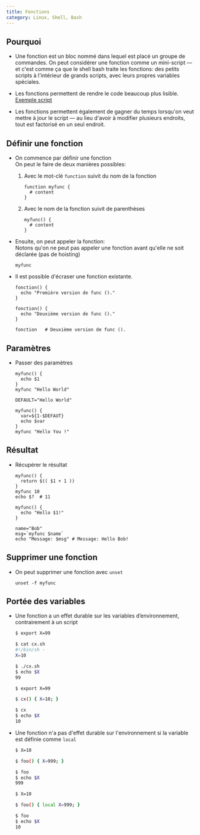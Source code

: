 ```yaml
---
title: Fonctions
category: Linux, Shell, Bash
---
```


## Pourquoi

* Une fonction est un bloc nommé dans lequel est placé un groupe de commandes. On peut considérer une fonction comme un mini-script — et c'est comme ça que le shell bash traite les fonctions: des petits scripts à l'intérieur de grands scripts, avec leurs propres variables spéciales.

* Les fonctions permettent de rendre le code beaucoup plus lisible.  
  [Exemple script](https://github.com/docker/cli/blob/086df60bab3dad7ffb5cb7b5169741ddd78e23c8/scripts/test/e2e/run)

* Les fonctions permettent également de gagner du temps lorsqu'on veut mettre à jour le script — au lieu d'avoir à modifier plusieurs endroits, tout est factorisé en un seul endroit.

## Définir une fonction

* On commence par définir une fonction  
  On peut le faire de deux manières possibles:

  1. Avec le mot-clé `function` suivit du nom de la fonction

      ```
      function myfunc {
        # content
      }
      ```

  2. Avec le nom de la fonction suivit de parenthèses

      ```
      myfunc() {
        # content
      }
      ```

* Ensuite, on peut appeler la fonction:  
  Notons qu'on ne peut pas appeler une fonction avant qu'elle ne soit déclarée (pas de hoisting)

  ```
  myfunc
  ```

* Il est possible d'écraser une fonction existante.

  ```
  fonction() {
    echo "Première version de func ()."
  }

  fonction() {
    echo "Deuxième version de func ()."
  }

  fonction   # Deuxième version de func ().
  ```

## Paramètres

* Passer des paramètres

  ```
  myfunc() {
    echo $1
  }
  myfunc "Hello World"
  ```

  ```
  DEFAULT="Hello World"

  myfunc() {
    var=${1-$DEFAUT}
    echo $var
  }
  myfunc "Hello You !"
  ```

## Résultat

* Récupérer le résultat

  ```
  myfunc() {
    return $(( $1 + 1 ))
  }
  myfunc 10
  echo $?  # 11
  ```

  ```
  myfunc() {
    echo "Hello $1!"
  }

  name="Bob"
  msg=`myfunc $name`
  echo "Message: $msg" # Message: Hello Bob!
  ```

## Supprimer une fonction

* On peut supprimer une fonction avec `unset`

  ```
  unset -f myfunc
  ```

## Portée des variables

* Une fonction a un effet durable sur les variables d’environnement, contrairement à un script

  ``` bash
  $ export X=99

  $ cat cx.sh
  #!/bin/sh -
  X=10

  $ ./cx.sh
  $ echo $X
  99
  ```
  ``` bash
  $ export X=99

  $ cx() { X=10; }

  $ cx
  $ echo $X
  10
  ```

* Une fonction n'a pas d'effet durable sur l'environnement si la variable est définie comme `local`

  ``` bash
  $ X=10

  $ foo() { X=999; }

  $ foo
  $ echo $X
  999
  ```
  ``` bash
  $ X=10

  $ foo() { local X=999; }

  $ foo
  $ echo $X
  10
  ```